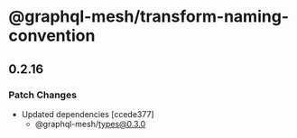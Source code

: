# @graphql-mesh/transform-naming-convention

## 0.2.16
### Patch Changes

- Updated dependencies [ccede377]
  - @graphql-mesh/types@0.3.0
